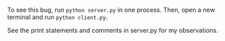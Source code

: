 To see this bug, run `python server.py` in one process.
Then, open a new terminal and run `python client.py`. 

See the print statements and comments in server.py for 
my observations.
